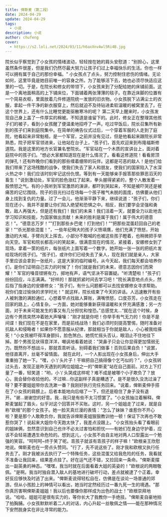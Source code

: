 ```yaml
---
title: 俾斯麦（第二段）
date: 2024-04-29
update: 2024-04-29
tags:
  - 小说
description: 小说
author: chufeng
cover:
  - https://s2.loli.net/2024/03/11/h6axXnvAwl5Ri4B.jpg
---
```

院长似乎察觉到了小女孩的情绪波动，轻轻按在她的肩头安慰道："别担心，这里虽然条件很差，但是我们仍然尽最大努力让孩子们过上幸福快乐的生活。你也一样可以拥有属于自己的那份幸福。"
小女孩点了点头，努力控制住悲伤的情绪。无论如何，这里毕竟是她目前唯一的容身之所。为了能够活下去，她也必须尽快适应这里的一切。于是，在院长和修女的带领下，小女孩来到了分配给她的床铺前面。这是一个离地面稍高的上下铺床位，下面铺着两张薄薄的毯子。在靠近床脚的位置有一个简易衣柜，里面放着几件修道院统一发放的旧衣物。小女孩脱下沾满尘土的衣服，拿起一件干净的新衣服穿上，然后就迫不及待钻进柔软温暖的被窝里去了。在这个世界上，还有什么比睡觉更能驱散寒冷的呢？
第二天早上醒来时，小女孩发现自己身上盖了一件厚实的棉被。不知道是谁留下的。此时，修女正在整理其他孩子们的被子，看到小女孩醒了便温柔地招呼了一声。吃过早饭后，院长召集所有新到的孩子们来到庭院集中。在简单的祷告仪式过后，一个穿着军服的人走到了庭院，他看起来非常魁梧，是一个军官，之前并没有见过，但是他看起来跟院长非常熟悉，院子把军官领进来，让他站在台子上，"孩子们，首先欢迎来到布隆福斯修道院。我是这里的地方长官兼名誉院长。“军官站在一个木质的宣讲台上，面对着庭院中的孩子们。“想必大家都知道现在是什么情况了。看看这修道院！看看房顶的弹孔！还有昨晚你们看到的那些缠着绷带的玩伴。这都是可恶的敌人！是他们给我们带来了这场残酷的战争，使我们失去了家人和朋友，使我们的国家陷入了水深火热之中！我们应该时刻牢记这份仇恨。等到有一天能够亲手报答那些罪恶滔天的畜生！"说到激动处，军官的脸色涨红了起来，拳头握得紧紧的，整个人散发着一股愤怒之气。有的小孩听到军官激昂的演讲，都吓到哭起来，不知是被吓哭还是被痛苦的记忆围绕。院子的目光扫过在场每一个孩子稚气未脱的面庞，仿佛要从他们身上找到复仇的力量。过了一会儿，他渐渐平静下来，继续说道："孩子们，你们现在还小，我并不是要让你们陷入绝望和恐惧之中。相反，我们要学会坚强和勇敢，敌人再强大，但是还有我们！我们的未来！我们活着一天，就要全力以赴地去学习知识和技能，为国家做出贡献！未来的胜利是属于我们！属于伟大的德意志！"。“德意志万岁！”"打到那些乡巴佬！打到他们！”“把那些混蛋赶回自己的老家！”“杀光那些混蛋！”，一些年纪稍大的孩子义愤填膺，他们充满了愤怒，开始激动的大喊，手臂向天上挥去，小部分不敢喊的也被这些孩子瞪着，也稍微把手举向天空。军官和院长都高兴的笑起来，很满意现在的情况，紧接着，安娜修女到了现场，拿着一筐的纸片，每张纸片上面写着一个数字。她开始一张一张的把纸片发给现场的孩子们。“孩子们，或许你们已经失去了亲人，现在我们就是亲人，大家手里应该会拿到一张纸片，这是大家的临时编号。从今天起，我们每天都会培养你们，是你们证明自己实力的时候了！你们就是我们的未来，德意志因你们而荣耀！"
军官的嗓音铿锵有力，掷地有声，语气坚决不容置疑。"听清楚啦！"孩子们纷纷回应，斗志满满。"好样的！那就抓紧时间去学习吧！"院长满意地点点头，然后指了指身边的安娜修女："孩子们，有什么问题都可以去找安娜修女寻求帮助。祝你们度过愉快的求学时光！”
就这样，院长结束了今天的讲话。人迅速散开有些人被刺激的满脸通红，心想着早点找敌人算账，满嘴愤怒，口度芬芳。小女孩走在回家的路上，心情复杂。一方面，她对能够重新获得温暖和关怀充满感激；另一方面，对于未来可能发生的事又有几分担忧和惶恐。”总感觉太...“就在这个时候，身边有个男孩突然冲着她大声嚷嚷："刚才就是你吧！你举手有气无力的！你是不是间谍！我们现在不是在家里，而是前线战场！我们必须时刻提高警惕，随时准备对抗敌人和侵略者！如果你不愿意服从纪律，那就相当于你就是敌人，小心被我给揍死！“小女孩被吓得浑身颤抖，脸色煞白。她慌忙摇头否认，眼泪止不住地往下掉。那个男孩见状得意洋洋，嘲讽地看着她说："哭鼻子只会让你显得更加懦弱无力。既然你不想战斗，那就乖乖听话，别碍着我们做事！否则后果自负！"说罢，他径直离开，丝毫不留情面。
就在此时，一个人影出现在小女孩身后，伸出大手重重拍了她一下。"嘿，小丫头片子！干嘛把自己搞得像个乞丐似的？”，小女孩转过头去，发现正是昨天遇到的两位姐姐之一的"俾斯麦"站在自己面前。对方上下打量了一番，轻笑道："哟，小丫头哭成这样呢？难不成是被哪个小子欺负了？放心，我会替你收拾他的。不过嘛...你这副样子真是糟透了。是不是很久没洗过澡了呀？要不要姐姐带你去洗漱一番？我刚好执行完任务回来。"说着，俾斯麦伸手搭在了小女孩的肩膀上。后者本能地向后缩了一下，但还是稳住了身子没有退开。"谢...谢谢您的好意。我...我只是有些不太习惯罢了。"小女孩抽泣着解释。俾斯麦皱起了眉头，似乎对这个回答并不买账。这时，另一个姐姐走了过来，就是自称"欧根"的那个女孩子。她一脸天真烂漫的表情："怎么了妹妹？谁惹你不开心啦？要是那个人敢欺负你，我就告诉俾斯麦姐狠狠教训他一顿！保证下次再也不敢惹你哭了！说起来大姐你今天跑太快了，我差点没跟上。"小女孩抬头看了看眼前的姐妹俩，忽然意识到自己也许不必太过害怕和担忧——有她们在身边守护着，应该不会轻易遭遇生命危险的。想到这儿，小女孩不由自主地对两人口型露出一个勉强的笑容。"呵呵呵~终于笑了呢。乖孩子就该有乖孩子的样子嘛！"欧根亲王欣慰地说。俾斯麦也在一旁点头赞同。"行了，先不说这些了。刚才我和欧根又执行任务去了。刚才我被派去执行了一个特殊任务，这些混蛋又给我危险的任务，我看就不准备让我回来，结果差点挂了。好在运气还不错，又捡回来一条命。"俾斯麦摆出一副英勇的神态。"嘿嘿，我当时就在后面看着大姐的英姿的！"欧根说的两眼敬佩。"是啊。我当时独自潜入敌人的基地进行破坏行动，差点就被逮了个正着。幸好反应够快及时逃了出来。"俾斯麦说得轻松自在，仿佛是在谈论一场普通的郊游。但从小孩脸上的神情可以看出，她当时定然经历过一番九死一生的境遇。"那你真厉害啊俾斯麦姐姐！我以后也要像你那样成为出色的战士！"欧根崇拜地说。"哈哈，姐姐可是很有实力的，等你长大了我教你一手绝技。"俾斯麦自豪地拍了拍胸脯。小女孩默默听着二人的对话，内心升起一丝敬佩之情——能在那种情况下安然脱身实在非比寻常的能力。 